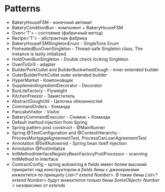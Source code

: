 # Patterns
* BakeryHouseFSM - конечный автомат
* BakeryConditionBun - компонент + BakeryHouseFSM
* Oven<'T'> - состояние (фабричный метод)
* Recipe<'T'> - абстрактная фабрика
* BakeryHouseFSMSingletonEnum - SingleTone Enum
* PreheatedBunOvenSingleton - Thread-safe Singleton class. The instance is lazily initialized.
* HoldOvenBunSingleton - Double check locking Singleton.
* OvenToGrill - adapter
* BuilderPorkCutlet and BuilderBuckwheatDough - inner extended builder
* OuterBuilderPorkCutlet outer extended builder
* HyperMarket - Компоновщик
* SupplementIngredientDecorator - Decorator
* BunLiteFactory - Flyweight
* KitchenFreezer - Заместитель
* AbstractDoughUtil - Цепочка обязанностей
* CommandOrders - Команда
* PancakeVisitor - Visitor
* BakeryCommandExecutor - Снимок + Команда
* Default method injection from Spring
* Spring pattern post construct - @MainRunner
* Spring @TestConfiguration and @ContextHierarchy - ProcessMortgageAgreementTest, ProcessCarLoanAgreementTest
* Annotation @SelfAutowired - Spring  bean itself injection 
* Annotation @PostInitialize
* InitMethodInterfaceRegistryBeanFactoryPostProcessor - scanning InitMethod in interface 
* ContractConfig - spring autowiring в fields имеет более высокий приоритет над конструктором 
   </n> *в fields бины с дженериками инжектятся по принципу List<? extend Number>. В такие бины </n>
   List<? extend Number> будут инжектится только бины SomeObject< Number > независимо от extends* 